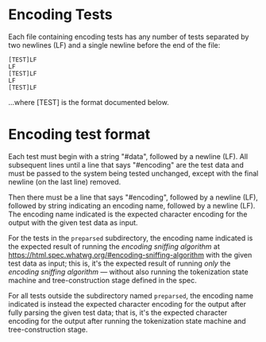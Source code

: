 Encoding Tests
==============

Each file containing encoding tests has any number of tests separated by
two newlines (LF) and a single newline before the end of the file:

    [TEST]LF
    LF
    [TEST]LF
    LF
    [TEST]LF

...where [TEST] is the format documented below.

Encoding test format
====================

Each test must begin with a string "\#data", followed by a newline (LF).
All subsequent lines until a line that says "\#encoding" are the test data
and must be passed to the system being tested unchanged, except with the
final newline (on the last line) removed.

Then there must be a line that says "\#encoding", followed by a newline
(LF), followed by string indicating an encoding name, followed by a newline
(LF). The encoding name indicated is the expected character encoding for
the output with the given test data as input.

For the tests in the `preparsed` subdirectory, the encoding name indicated
is the expected result of running the *encoding sniffing algorithm* at
https://html.spec.whatwg.org/#encoding-sniffing-algorithm with the given
test data as input; this is, it's the expected result of running *only* the
*encoding sniffing algorithm* — without also running the tokenization state
machine and tree-construction stage defined in the spec.

For all tests outside the subdirectory named `preparsed`, the encoding name
indicated is instead the expected character encoding for the output after
fully parsing the given test data; that is, it's the expected character
encoding for the output after running the tokenization state machine and
tree-construction stage.
